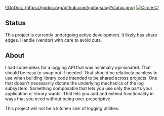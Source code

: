 [![GoDoc] (https://godoc.org/github.com/gologs/log?status.png)](https://godoc.org/github.com/gologs/log)
[![Circle CI](https://circleci.com/gh/gologs/log.svg?style=svg)](https://circleci.com/gh/gologs/log)

## Status

This project is currently undergoing active development.
It likely has sharp edges.
Handle (vendor) with care to avoid cuts.

## About

I had some ideas for a logging API that was minimally opinionated.
That should be easy to swap out if needed.
That should be relatively painless to use when building library code intended to be shared across projects.
One that doesn't necessarily dictate the underlying mechanics of the log subsystem.
Something composable that lets you use only the parts your application or library wants.
That lets you add and extend functionality in ways that you need without being over-prescriptive.

This project will not be a kitchen sink of logging utilities.
